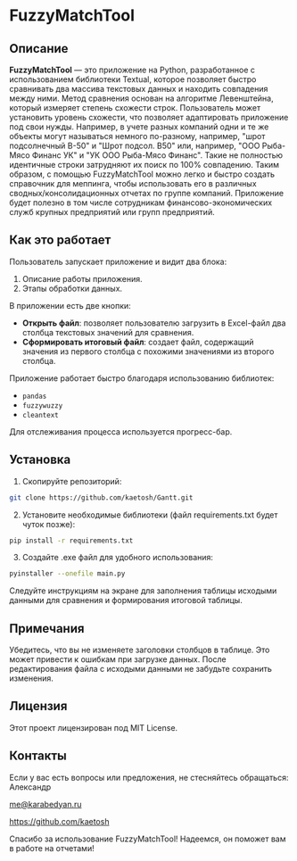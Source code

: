 # FuzzyMatchTool

## Описание

**FuzzyMatchTool** — это приложение на Python, разработанное с использованием библиотеки Textual, которое позволяет быстро сравнивать два массива текстовых данных и находить совпадения между ними. Метод сравнения основан на алгоритме Левенштейна, который измеряет степень схожести строк. Пользователь может установить уровень схожести, что позволяет адаптировать приложение под свои нужды.
Например, в учете разных компаний одни и те же объекты могут называться немного по-разному, например, "шрот подсолнечный B-50" и "Шрот подсол. B50" или, например, "ООО Рыба-Мясо Финанс УК" и "УК ООО Рыба-Мясо Финанс". Такие не полностью идентичные строки затрудняют их поиск по 100% совпадению.
Таким образом, с помощью FuzzyMatchTool можно легко и быстро создать справочник для меппинга, чтобы использовать его в различных сводных/консолидационных отчетах по группе компаний.
Приложение будет полезно в том числе сотрудникам финансово-экономических служб крупных предприятий или групп предприятий.

## Как это работает

Пользователь запускает приложение и видит два блока:
1. Описание работы приложения.
2. Этапы обработки данных.

В приложении есть две кнопки:
- **Открыть файл**: позволяет пользователю загрузить в Excel-файл два столбца текстовых значений для сравнения.
- **Сформировать итоговый файл**: создает файл, содержащий значения из первого столбца с похожими значениями из второго столбца.

Приложение работает быстро благодаря использованию библиотек:
- `pandas`
- `fuzzywuzzy`
- `cleantext`

Для отслеживания процесса используется прогресс-бар.

## Установка

1. Скопируйте репозиторий:
```bash
git clone https://github.com/kaetosh/Gantt.git
```
2. Установите необходимые библиотеки (файл requirements.txt будет чуток позже):
```bash
pip install -r requirements.txt
```
3. Создайте .exe файл для удобного использования:
```bash
pyinstaller --onefile main.py
```
Следуйте инструкциям на экране для заполнения таблицы исходыми данными для сравнения и формирования итоговой таблицы.

## Примечания
Убедитесь, что вы не изменяете заголовки столбцов в таблице. Это может привести к ошибкам при загрузке данных.
После редактирования файла с исходыми данными не забудьте сохранить изменения.

## Лицензия
Этот проект лицензирован под MIT License.

## Контакты
Если у вас есть вопросы или предложения, не стесняйтесь обращаться:
Александр

me@karabedyan.ru

https://github.com/kaetosh

Спасибо за использование FuzzyMatchTool! Надеемся, он поможет вам в работе на отчетами!
